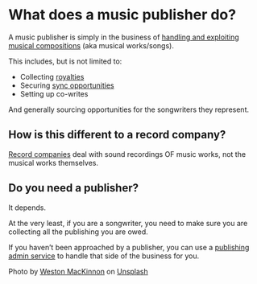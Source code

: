 # What does a music publisher do?



A music publisher is simply in the business of [handling and exploiting musical compositions](https://en.wikipedia.org/wiki/Music_publisher) (aka musical works/songs).

This includes, but is not limited to:

* Collecting [royalties](https://unlockyoursound.com/music-royalties/)
* Securing [sync opportunities](https://en.wikipedia.org/wiki/Synchronization_rights)
* Setting up co-writes

And generally sourcing opportunities for the songwriters they represent.

How is this different to a record company?
------------------------------------------

[Record companies](https://en.wikipedia.org/wiki/Record_label) deal with sound recordings OF music works, not the musical works themselves.

Do you need a publisher?
------------------------

It depends.

At the very least, if you are a songwriter, you need to make sure you are collecting all the publishing you are owed.

If you haven’t been approached by a publisher, you can use a [publishing admin service](https://unlockyoursound.com/publishing-admin/) to handle that side of the business for you.

Photo by [Weston MacKinnon](https://unsplash.com/@betteratf8?utm_source=unsplash&utm_medium=referral&utm_content=creditCopyText) on [Unsplash](https://unsplash.com/?utm_source=unsplash&utm_medium=referral&utm_content=creditCopyText)

